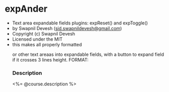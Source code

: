 # expAnder
   * Text area expandable fields plugins: expReset() and expToggle()
 * by Swapnil Devesh (sid.swapnildevesh@gmail.com)
 * Copyright (c) Swapnil Devesh
 * Licensed under the MIT
 * this makes all properly formatted <p> or other text areaas into expandable fields,
   with a button to expand field if it crosses 3 lines height.
   FORMAT:
    <div class="row expandblP desc">
      <h3>Description</h3>
      <div class="dontdisp3test" style="height:3em;display:none;"></div>
      <p class="dontdisp" style="display:none;"><%= @course.description %></p>
      <p class="expArea"><%= @course.description %></p>
      <div class="row expRow" style="display:none;">
        <a href="javascript:void(0)" class="btn center-block expButton">Read More</a>
      </div>
    </div>
